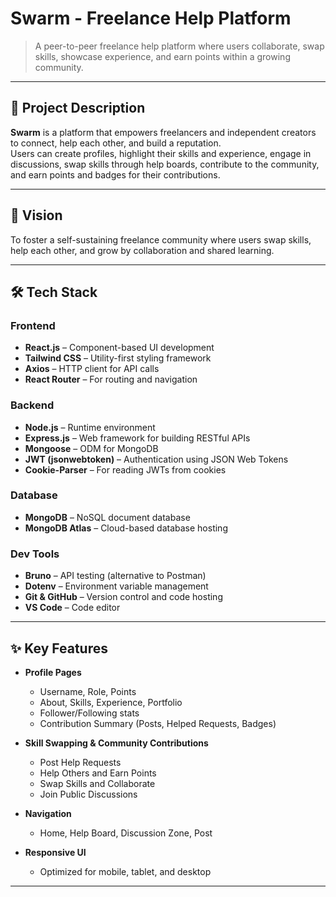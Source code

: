 # Swarm - Freelance Help Platform

> A peer-to-peer freelance help platform where users collaborate, swap skills, showcase experience, and earn points within a growing community.

---

## 📌 Project Description

**Swarm** is a platform that empowers freelancers and independent creators to connect, help each other, and build a reputation.  
Users can create profiles, highlight their skills and experience, engage in discussions, swap skills through help boards, contribute to the community, and earn points and badges for their contributions.

---

## 🌟 Vision

To foster a self-sustaining freelance community where users swap skills, help each other, and grow by collaboration and shared learning.

---

## 🛠️ Tech Stack

### Frontend
- **React.js** – Component-based UI development  
- **Tailwind CSS** – Utility-first styling framework  
- **Axios** – HTTP client for API calls  
- **React Router** – For routing and navigation  

### Backend
- **Node.js** – Runtime environment  
- **Express.js** – Web framework for building RESTful APIs  
- **Mongoose** – ODM for MongoDB  
- **JWT (jsonwebtoken)** – Authentication using JSON Web Tokens  
- **Cookie-Parser** – For reading JWTs from cookies  

### Database
- **MongoDB** – NoSQL document database  
- **MongoDB Atlas** – Cloud-based database hosting  

### Dev Tools
- **Bruno** – API testing (alternative to Postman)   
- **Dotenv** – Environment variable management  
- **Git & GitHub** – Version control and code hosting  
- **VS Code** – Code editor  

---

## ✨ Key Features

- **Profile Pages**
  - Username, Role, Points
  - About, Skills, Experience, Portfolio
  - Follower/Following stats
  - Contribution Summary (Posts, Helped Requests, Badges)

- **Skill Swapping & Community Contributions**
  - Post Help Requests
  - Help Others and Earn Points
  - Swap Skills and Collaborate
  - Join Public Discussions

- **Navigation**
  - Home, Help Board, Discussion Zone, Post

- **Responsive UI**
  - Optimized for mobile, tablet, and desktop

---
